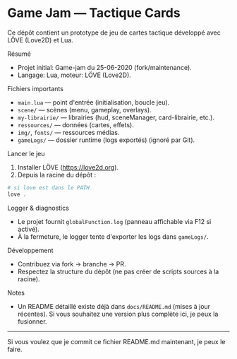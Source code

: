 # Game Jam — Tactique Cards

Ce dépôt contient un prototype de jeu de cartes tactique développé avec LÖVE (Love2D) et Lua.

Résumé
- Projet initial: Game-jam du 25-06-2020 (fork/maintenance).
- Langage: Lua, moteur: LÖVE (Love2D).

Fichiers importants
- `main.lua` — point d'entrée (initialisation, boucle jeu).
- `scene/` — scènes (menu, gameplay, overlays).
- `my-librairie/` — librairies (hud, sceneManager, card-librairie, etc.).
- `ressources/` — données (cartes, effets).
- `img/`, `fonts/` — ressources médias.
- `gameLogs/` — dossier runtime (logs exportés) (ignoré par Git).

Lancer le jeu
1. Installer LÖVE (https://love2d.org).
2. Depuis la racine du dépôt :

```powershell
# si love est dans le PATH
love .
```

Logger & diagnostics
- Le projet fournit `globalFunction.log` (panneau affichable via F12 si activé).
- À la fermeture, le logger tente d'exporter les logs dans `gameLogs/`.

Développement
- Contribuez via fork → branche → PR.
- Respectez la structure du dépôt (ne pas créer de scripts sources à la racine).

Notes
- Un README détaillé existe déjà dans `docs/README.md` (mises à jour récentes). Si vous souhaitez une version plus complète ici, je peux la fusionner.

---

Si vous voulez que je commit ce fichier README.md maintenant, je peux le faire.
